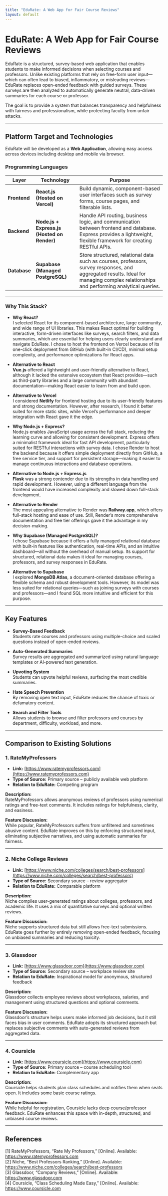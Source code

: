 ```yaml
---
title: "EduRate: A Web App for Fair Course Reviews"
layout: default
---
```


# **EduRate: A Web App for Fair Course Reviews**

EduRate is a structured, survey-based web application that enables students to make informed decisions when selecting courses and professors. Unlike existing platforms that rely on free-form user input—which can often lead to biased, inflammatory, or misleading reviews—EduRate replaces open-ended feedback with guided surveys. These surveys are then analyzed to automatically generate neutral, data-driven summaries for each course or professor.

The goal is to provide a system that balances transparency and helpfulness with fairness and professionalism, while protecting faculty from unfair attacks.

---

## **Platform Target and Technologies**

EduRate will be developed as a **Web Application**, allowing easy access across devices including desktop and mobile via browser.

### **Programming Languages**

| Layer         | Technology                              | Purpose |
|---------------|------------------------------------------|---------|
| **Frontend**  | **React.js (Hosted on Vercel)**          | Build dynamic, component-based user interfaces such as survey forms, course pages, and filterable lists. |
| **Backend**   | **Node.js + Express.js (Hosted on Render)** | Handle API routing, business logic, and communication between frontend and database. Express provides a lightweight, flexible framework for creating RESTful APIs. |
| **Database**  | **Supabase (Managed PostgreSQL)**        | Store structured, relational data such as courses, professors, survey responses, and aggregated results. Ideal for managing complex relationships and performing analytical queries. |

---

### **Why This Stack?**

- **Why React?**  
  I selected React for its component-based architecture, large community, and wide range of UI libraries. This makes React optimal for building interactive, form-driven interfaces like surveys, search filters, and data summaries, which are essential for helping users clearly understand and navigate EduRate. I chose to host the frontend on Vercel because of its one-click deployment from GitHub (with built-in CI/CD), minimal setup complexity, and performance optimizations for React apps.

- **Alternative to React**  
  **Vue.js** offered a lightweight and user-friendly alternative to React, although it lacked the extensive ecosystem that React provides—such as third-party libraries and a large community with abundant documentation—making React easier to learn from and build upon.

- **Alternative to Vercel**  
  I considered **Netlify** for frontend hosting due to its user-friendly features and strong documentation. However, after research, I found it better suited for more static sites, while Vercel’s performance and deeper integration with React gave it the edge.

- **Why Node.js + Express?**  
  Node.js enables JavaScript usage across the full stack, reducing the learning curve and allowing for consistent development. Express offers a minimalist framework ideal for fast API development, particularly suited for RESTful interactions with survey data. I chose Render to host the backend because it offers simple deployment directly from GitHub, a free service tier, and support for persistent storage—making it easier to manage continuous interactions and database operations.

- **Alternative to Node.js + Express.js**  
  **Flask** was a strong contender due to its strengths in data handling and rapid development. However, using a different language from the frontend would have increased complexity and slowed down full-stack development.

- **Alternative to Render**  
  The most appealing alternative to Render was **Railway.app**, which offers full-stack hosting and ease of use. Still, Render’s more comprehensive documentation and free tier offerings gave it the advantage in my decision-making.

- **Why Supabase (Managed PostgreSQL)?**  
  I chose Supabase because it offers a fully managed relational database with built-in features like authentication, real-time APIs, and an intuitive dashboard—all without the overhead of manual setup. Its support for structured, relational data makes it ideal for managing courses, professors, and survey responses in EduRate.

- **Alternative to Supabase**  
  I explored **MongoDB Atlas**, a document-oriented database offering a flexible schema and robust development tools. However, its model was less suited for relational queries—such as joining surveys with courses and professors—and I found SQL more intuitive and efficient for this purpose.

---

## **Key Features**

- **Survey-Based Feedback**  
  Students rate courses and professors using multiple-choice and scaled questions instead of open-ended reviews.

- **Auto-Generated Summaries**  
  Survey results are aggregated and summarized using natural language templates or AI-powered text generation.

- **Upvoting System**  
  Students can upvote helpful reviews, surfacing the most credible summaries.

- **Hate Speech Prevention**  
  By removing open text input, EduRate reduces the chance of toxic or defamatory content.

- **Search and Filter Tools**  
  Allows students to browse and filter professors and courses by department, difficulty, workload, and more.

---

## **Comparison to Existing Solutions**

### 1. **RateMyProfessors**  
- **Link:** [https://www.ratemyprofessors.com](https://www.ratemyprofessors.com)  
- **Type of Source:** Primary source – publicly available web platform  
- **Relation to EduRate:** Competing program  

**Description:**  
RateMyProfessors allows anonymous reviews of professors using numerical ratings and free-text comments. It includes ratings for helpfulness, clarity, and easiness.

**Feature Discussion:**  
While popular, RateMyProfessors suffers from unfiltered and sometimes abusive content. EduRate improves on this by enforcing structured input, eliminating subjective narratives, and using automatic summaries for fairness.

---

### 2. **Niche College Reviews**  
- **Link:** [https://www.niche.com/colleges/search/best-professors](https://www.niche.com/colleges/search/best-professors)  
- **Type of Source:** Secondary source – review aggregator  
- **Relation to EduRate:** Comparable platform  

**Description:**  
Niche compiles user-generated ratings about colleges, professors, and academic life. It uses a mix of quantitative surveys and optional written reviews.

**Feature Discussion:**  
Niche supports structured data but still allows free-text submissions. EduRate goes further by entirely removing open-ended feedback, focusing on unbiased summaries and reducing toxicity.

---

### 3. **Glassdoor**  
- **Link:** [https://www.glassdoor.com](https://www.glassdoor.com)  
- **Type of Source:** Secondary source – workplace review site  
- **Relation to EduRate:** Inspirational model for anonymous, structured feedback  

**Description:**  
Glassdoor collects employee reviews about workplaces, salaries, and management using structured questions and optional comments.

**Feature Discussion:**  
Glassdoor’s structure helps users make informed job decisions, but it still faces bias in user comments. EduRate adopts its structured approach but replaces subjective comments with auto-generated reviews from aggregated data.

---

### 4. **Coursicle**  
- **Link:** [https://www.coursicle.com](https://www.coursicle.com)  
- **Type of Source:** Primary source – course scheduling tool  
- **Relation to EduRate:** Complementary app  

**Description:**  
Coursicle helps students plan class schedules and notifies them when seats open. It includes some basic course ratings.

**Feature Discussion:**  
While helpful for registration, Coursicle lacks deep course/professor feedback. EduRate enhances this space with in-depth, structured, and unbiased course reviews.

---

## **References**

[1] RateMyProfessors, “Rate My Professors,” [Online]. Available: https://www.ratemyprofessors.com  
[2] Niche, “Best Professors Ranking,” [Online]. Available: https://www.niche.com/colleges/search/best-professors  
[3] Glassdoor, “Company Reviews,” [Online]. Available: https://www.glassdoor.com  
[4] Coursicle, “Class Scheduling Made Easy,” [Online]. Available: https://www.coursicle.com